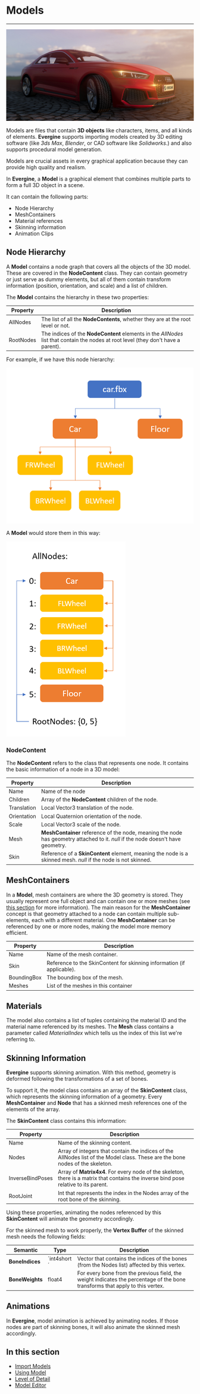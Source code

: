 # Models
---
![Models](images/model.jpg)

Models are files that contain **3D objects** like characters, items, and all kinds of elements. **Evergine** supports importing models created by 3D editing software (like _3ds Max_, _Blender_, or CAD software like _Solidworks_.) and also supports procedural model generation.

Models are crucial assets in every graphical application because they can provide high quality and realism.

In **Evergine**, a **Model** is a graphical element that combines multiple parts to form a full 3D object in a scene.

It can contain the following parts:
- Node Hierarchy
- MeshContainers
- Material references
- Skinning information
- Animation Clips

## Node Hierarchy
A **Model** contains a node graph that covers all the objects of the 3D model. These are covered in the **NodeContent** class. They can contain geometry or just serve as dummy elements, but all of them contain transform information (position, orientation, and scale) and a list of children.

The **Model** contains the hierarchy in these two properties:

| Property | Description |
| -------- | ----------- |
| AllNodes | The list of all the **NodeContents**, whether they are at the root level or not. |
| RootNodes | The indices of the **NodeContent** elements in the _AllNodes_ list that contain the nodes at root level (they don't have a parent).|

For example, if we have this node hierarchy:

![Node Hierarchy](images/nodeHierarchy.png)

A **Model** would store them in this way:

![Model Nodes](images/modelNodes.png)

### NodeContent
The **NodeContent** refers to the class that represents one node. It contains the basic information of a node in a 3D model:

| Property | Description | 
|----------|------------ |
| Name | Name of the node |
| Children | Array of the **NodeContent** children of the node. |
| Translation | Local Vector3 translation of the node. |
| Orientation | Local Quaternion orientation of the node. |
| Scale | Local Vector3 scale of the node. |
| Mesh | **MeshContainer** reference of the node, meaning the node has geometry attached to it. _null_ if the node doesn't have geometry. |
| Skin | Reference of a **SkinContent** element, meaning the node is a skinned mesh. _null_ if the node is not skinned. |

## MeshContainers
In a **Model**, mesh containers are where the 3D geometry is stored. They usually represent one full object and can contain one or more meshes (see [this section](../meshes.md) for more information). The main reason for the **MeshContainer** concept is that geometry attached to a node can contain multiple sub-elements, each with a different material. One **MeshContainer** can be referenced by one or more nodes, making the model more memory efficient.

| Property | Description |
| -------- | ----------- |
| Name | Name of the mesh container. |
| Skin | Reference to the SkinContent for skinning information (if applicable). |
| BoundingBox | The bounding box of the mesh. |
| Meshes | List of the meshes in this container |

## Materials
The model also contains a list of tuples containing the material ID and the material name referenced by its meshes. The **Mesh** class contains a parameter called _MaterialIndex_ which tells us the index of this list we're referring to.

## Skinning Information

**Evergine** supports skinning animation. With this method, geometry is deformed following the transformations of a set of bones.

To support it, the model class contains an array of the **SkinContent** class, which represents the skinning information of a geometry. Every **MeshContainer** and **Node** that has a skinned mesh references one of the elements of the array.

The **SkinContent** class contains this information:

| Property | Description |
| -------- | ----------- |
| Name | Name of the skinning content. |
| Nodes | Array of integers that contain the indices of the AllNodes list of the Model class. These are the bone nodes of the skeleton. |
| InverseBindPoses | Array of **Matrix4x4**. For every node of the skeleton, there is a matrix that contains the inverse bind pose relative to its parent. |
| RootJoint | Int that represents the index in the Nodes array of the root bone of the skinning. |

Using these properties, animating the nodes referenced by this **SkinContent** will animate the geometry accordingly.

For the skinned mesh to work properly, the **Vertex Buffer** of the skinned mesh needs the following fields:

| Semantic | Type | Description |
|----------|------| ------------|
| **BoneIndices** | ´int4short´ | Vector that contains the indices of the bones (from the Nodes list) affected by this vertex. |
| **BoneWeights** | float4 | For every bone from the previous field, the weight indicates the percentage of the bone transforms that apply to this vertex. |

## Animations

In **Evergine**, model animation is achieved by animating nodes. If those nodes are part of skinning bones, it will also animate the skinned mesh accordingly.

## In this section
* [Import Models](import_model.md)
* [Using Model](using_models.md)
* [Level of Detail](level_of_detail.md)
* [Model Editor](model_editor.md)